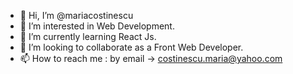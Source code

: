 - 👋 Hi, I’m @mariacostinescu
- 👀 I’m interested in Web Development.
- 🌱 I’m currently learning React Js.
- 💞️ I’m looking to collaborate as a Front Web Developer.
- 📫 How to reach me : by email -> costinescu.maria@yahoo.com

<!---
mariacostinescu/mariacostinescu is a ✨ special ✨ repository because its `README.md` (this file) appears on your GitHub profile.
You can click the Preview link to take a look at your changes.
--->
